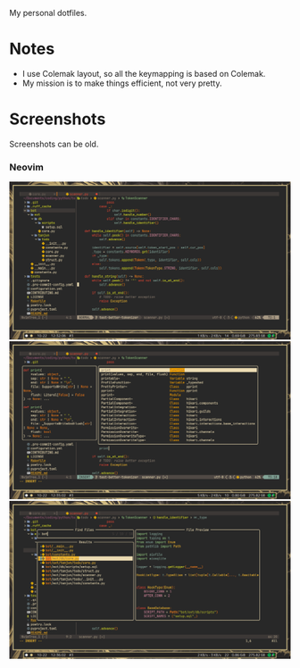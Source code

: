 My personal dotfiles.

# Notes
* I use Colemak layout, so all the keymapping is based on Colemak.
* My mission is to make things efficient, not very pretty.

# Screenshots
Screenshots can be old.

### Neovim
![](assets/nvim_first.png)
![](assets/nvim_second.png)
![](assets/nvim_third.png)

